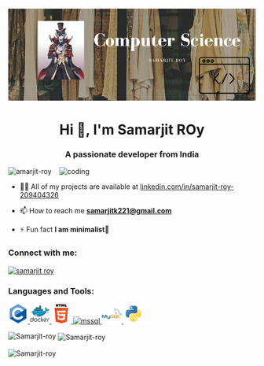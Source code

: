![logo](https://github.com/Samarjit-Roy/Samarjit-Roy/blob/main/Computer%20Science.png)
<h1 align="center">Hi 👋, I'm Samarjit ROy</h1>
<h3 align="center">A passionate developer from India</h3>

<img align="right" alt="coding" width="400" src="https://github.com/user-attachments/assets/afe34672-ffd2-4e7e-a081-bddb5a6e5451">

<p align="left"> <img src="https://komarev.com/ghpvc/?username=amarjit-roy&label=Profile%20views&color=0e75b6&style=flat" alt="amarjit-roy" /> </p>

- 👨‍💻 All of my projects are available at [linkedin.com/in/samarjit-roy-209404326](linkedin.com/in/samarjit-roy-209404326)

- 📫 How to reach me **samarjitk221@gmail.com**

- ⚡ Fun fact **I am minimalist🤩**

<h3 align="left">Connect with me:</h3>
<p align="left">
<a href="https://linkedin.com/in/samarjit roy" target="blank"><img align="center" src="https://raw.githubusercontent.com/rahuldkjain/github-profile-readme-generator/master/src/images/icons/Social/linked-in-alt.svg" alt="samarjit roy" height="30" width="40" /></a>
</p>

<h3 align="left">Languages and Tools:</h3>
<p align="left"> <a href="https://www.cprogramming.com/" target="_blank" rel="noreferrer"> <img src="https://raw.githubusercontent.com/devicons/devicon/master/icons/c/c-original.svg" alt="c" width="40" height="40"/> </a> <a href="https://www.docker.com/" target="_blank" rel="noreferrer"> <img src="https://raw.githubusercontent.com/devicons/devicon/master/icons/docker/docker-original-wordmark.svg" alt="docker" width="40" height="40"/> </a> <a href="https://www.w3.org/html/" target="_blank" rel="noreferrer"> <img src="https://raw.githubusercontent.com/devicons/devicon/master/icons/html5/html5-original-wordmark.svg" alt="html5" width="40" height="40"/> </a> <a href="https://www.microsoft.com/en-us/sql-server" target="_blank" rel="noreferrer"> <img src="https://www.svgrepo.com/show/303229/microsoft-sql-server-logo.svg" alt="mssql" width="40" height="40"/> </a> <a href="https://www.mysql.com/" target="_blank" rel="noreferrer"> <img src="https://raw.githubusercontent.com/devicons/devicon/master/icons/mysql/mysql-original-wordmark.svg" alt="mysql" width="40" height="40"/> </a> <a href="https://www.python.org" target="_blank" rel="noreferrer"> <img src="https://raw.githubusercontent.com/devicons/devicon/master/icons/python/python-original.svg" alt="python" width="40" height="40"/> </a> </p>

<p><img align="left" src="https://github-readme-stats.vercel.app/api/top-langs?username=Samarjit-roy&show_icons=true&locale=en&layout=compact" alt="Samarjit-roy" /></p>

<p>&nbsp;<img align="center" src="https://github-readme-stats.vercel.app/api?username=Samarjit-roy&show_icons=true&locale=en" alt="Samarjit-roy" /></p>

<p><img align="center" src="https://github-readme-streak-stats.herokuapp.com/?user=Samarjit-roy&" alt="Samarjit-roy" /></p>
